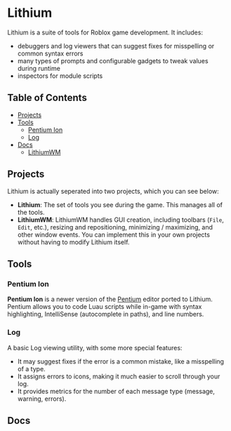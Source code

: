 # Lithium
Lithium is a suite of tools for Roblox game development. It includes: 
- debuggers and log viewers that can suggest fixes for misspelling or common syntax errors
- many types of prompts and configurable gadgets to tweak values during runtime
- inspectors for module scripts

## Table of Contents
- [Projects](#projects)
- [Tools](#tools)
    - [Pentium Ion](#pentium-ion)
    - [Log](#log)
- [Docs](DOCS.md#docs)
    - [LithiumWM](DOCS.md#lithiumwm)

## Projects
Lithium is actually seperated into two projects, which you can see below:
- **Lithium**: The set of tools you see during the game. This manages all of the tools.
- **LithiumWM**: LithiumWM handles GUI creation, including toolbars (`File`, `Edit`, etc.), resizing and repositioning, minimizing / maximizing, and other window events. You can implement this in your own projects without having to modify Lithium itself.

## Tools
### Pentium Ion
**Pentium Ion** is a newer version of the [Pentium](https://github.com/sirkingbinx/Pentium) editor ported to Lithium. Pentium allows you to code Luau scripts while in-game with syntax highlighting, IntelliSense (autocomplete in paths), and line numbers.

### Log
A basic Log viewing utility, with some more special features:
- It may suggest fixes if the error is a common mistake, like a misspelling of a type.
- It assigns errors to icons, making it much easier to scroll through your log.
- It provides metrics for the number of each message type (message, warning, errors).

## Docs